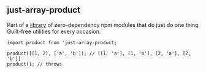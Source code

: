 ## just-array-product

Part of a [library](../../../../) of zero-dependency npm modules that do just do one thing.
Guilt-free utilities for every occasion.

```
import product from 'just-array-product;

product([[1, 2], ['a', 'b']); // [[1, 'a'], [1, 'b'], [2, 'a'], [2, 'b']]
product(); // throws
```

